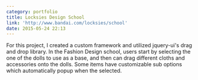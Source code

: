 ```yaml
---
category: portfolio
title: Locksies Design School
link: 'http://www.bandai.com/locksies/school'
date: 2015-05-24 22:13
---
```


For this project, I created a custom framework and utilized jquery-ui's drag
and drop library.  In the Fashion Design school, users start by selecting the
one of the dolls to use as a base, and then can drag different cloths and
accessories onto the dolls.  Some items have customizable sub options which
automatically popup when the selected.

